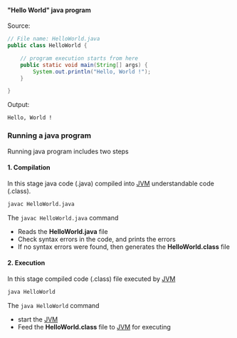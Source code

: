 #### "Hello World" java program

Source:
```java
// File name: HelloWorld.java
public class HelloWorld {

    // program execution starts from here
    public static void main(String[] args) {
        System.out.println("Hello, World !");
    }

}
```

Output:
```plain
Hello, World !
```

### Running a java program
Running java program includes two steps
#### 1. Compilation
In this stage java code (.java) compiled into [JVM](https://en.wikipedia.org/wiki/Java_virtual_machine) understandable code (.class).
```sh
javac HelloWorld.java
```
The `javac HelloWorld.java` command
- Reads the **HelloWorld.java** file
- Check syntax errors in the code, and prints the errors
- If no syntax errors were found, then generates the **HelloWorld.class** file


#### 2. Execution
In this stage compiled code (.class) file executed by [JVM](https://en.wikipedia.org/wiki/Java_virtual_machine)
```sh
java HelloWorld
```
The `java HelloWorld` command
  - start the [JVM](https://en.wikipedia.org/wiki/Java_virtual_machine)
  - Feed the **HelloWorld.class** file to [JVM](https://en.wikipedia.org/wiki/Java_virtual_machine) for executing